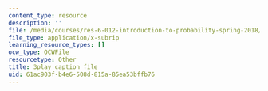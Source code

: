 ```yaml
---
content_type: resource
description: ''
file: /media/courses/res-6-012-introduction-to-probability-spring-2018/61ac903fb4e6508d815a85ea53bffb76_KdAsNQVdaNk.vtt
file_type: application/x-subrip
learning_resource_types: []
ocw_type: OCWFile
resourcetype: Other
title: 3play caption file
uid: 61ac903f-b4e6-508d-815a-85ea53bffb76
---
```

